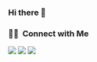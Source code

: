### Hi there 👋

<!--
**vishalshinde02/vishalshinde02** is a ✨ _special_ ✨ repository because its `README.md` (this file) appears on your GitHub profile.

Here are some ideas to get you started:

- 🔭 I’m currently working on ...
- 🌱 I’m currently learning ...
- 👯 I’m looking to collaborate on ...
- 🤔 I’m looking for help with ...
- 💬 Ask me about ...
- 📫 How to reach me: ...
- 😄 Pronouns: ...
- ⚡ Fun fact: ...
-->

### 🤝🏻 &nbsp;Connect with Me

<p align="center">

<a href="https://www.linkedin.com/in/vishalshinde02/"><img src="https://img.shields.io/badge/-Vishal%20-0077B5?style=flat&logo=Linkedin&logoColor=white"/></a>
<a href="https://twitter.com/vishalshinde02"><img src="https://img.shields.io/badge/-@vishalshinde02-E4405F?style=flat&logo=Twitter&logoColor=blue"/></a>
<a href="https://www.showwcase.com/vishalsh"><img src="https://img.shields.io/badge/-@vishalsh-E4405F?style=flat&logo=Showwcase&logoColor=grey"/></a>
</p>
